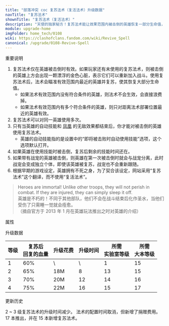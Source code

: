 ```yaml
---
title: "部落冲突 coc 复苏法术（复活法术）升级数据"
navTitle: "复苏法术"
shownTitle: "复苏法术（复活法术）"
description: "天使的独家秘方！复苏法术能让效果范围内被击倒的英雄恢复一部分生命值，重新回到战斗中。将该法术带入战斗，被击倒且可复苏的英雄上方就会出现一颗漂浮的金色心脏。升级复苏法术，可为英雄恢复更多生命值。"
module: upgrade-home
imgFolder: home_tech/0108
wiki: https://clashofclans.fandom.com/wiki/Revive_Spell
canonical: /upgrade/0108-Revive-Spell
---
```


<UnitInfo :folder="$frontmatter.imgFolder" imgSrc="Revive_Spell_info.png" :imgAlt="$frontmatter.navTitle" :description="$frontmatter.description" />

<SmallTitle>重要说明</SmallTitle>

1. 复苏法术仅在英雄被击倒时有效。如果玩家还有未使用的复苏法术，则被击倒的英雄上方会出现一颗漂浮的金色心脏，表示它们可以重新加入战斗。使用复苏法术后，法术会瞄准有效范围内最近的英雄并复苏，使其恢复大部分生命值。
    - 如果法术有效范围内没有符合条件的英雄，则法术不会生效，会直接浪费掉。
    - 如果法术有效范围内有多个符合条件的英雄，则只对距离法术部署位置最近的英雄有效。
2. 复苏法术可以对同一英雄使用多次。
3. 只有当英雄的自动技能和 [凤凰](/upgrade/0287-Phoenix) 的无敌效果都结束后，你才能对被击倒的英雄使用复苏法术。
    - 英雄的自动技能指的是设置中的“即将被击败时自动使用技能”选项，这个选项默认打开。
5. 如果英雄在使用技能时被击倒，复苏后剩余的技能时间还在。
6. 如果带有战宠的英雄被击倒，则英雄在第一次被击倒时就会与战宠分离，此时战宠会变成独立个体，即使该英雄被复苏，战宠也不会重新跟随。
7. 根据早期的游戏设定，英雄拥有不死之身，为了契合该设定，网站采用“复苏法术”这个翻译，而不使用“复活法术”。

> Heroes are immortal! Unlike other troops, they will not perish in combat. If they are injured, they can simply sleep it off.<br>
> 英雄是不朽的！不同于其他部队，他们不会在战斗结束后化作圣水，当他们受伤了只需睡一觉就会痊愈。<br>
> （摘自官方于 2013 年 1 月在英雄玩法推出之时对英雄的介绍）

<SmallTitle>属性</SmallTitle>

<UnitProperties>
    <UnitProperty pKey="有效半径" pValue="8 格" />
    <UnitProperty pKey="作用类型" pValue="复活英雄" />
    <UnitProperty pKey="作用目标" pValue="我方英雄" />
    <UnitProperty pKey="占用的法术空间" pValue="2" />
    <UnitProperty pKey="所需法术工厂等级" pValue="8" />
    <UnitProperty pKey="所需大本等级" pValue="15" />
    <UnitProperty pKey="法术配置时间" pValue="无" trainingSystem="2025" />
    <UnitProperty pKey="捐赠费用" pValue="6,6,18000,Elixir" :isDonationCost="true" />
</UnitProperties>

<SmallTitle>升级数据</SmallTitle>

<script setup>
const tableExtraInfo = [
    {
        "column": 2,
        "type": "cost",
        "gpClass": "research",
        "icon": "Elixir"
    },
    {
        "column": 3,
        "type": "time",
        "gpClass": "research"
    }
];
</script>

<UnitTable :tableExtraInfo="tableExtraInfo">

| 等级 |复苏后<br>回复的血量| 升级花费 |  升级时间  |所需<br>实验室等级|所需<br>大本等级|
| ---- |        ---       |    ---   |    ---    |       ----      |      ----    |
|   1  |        60%       |     \    |      \    |         1       |       15     |
|   2  |        65%       |    18M   |      8    |        13       |       15     |
|   3  |        70%       |    20M   |     12    |        14       |       16     |
|   4  |        75%       |    22M   |     16    |        15       |       17     |
</UnitTable>


<SmallTitle>更新历史</SmallTitle>

<Timeline>
    <TimelineItem date="2025/10/06">
        <TimelineRow>2 ~ 3 级复苏法术的升级时间减少。</TimelineRow>
    </TimelineItem>
    <TimelineItem date="2025/03/27">
        <TimelineRow>法术的配置时间取消，但新增了捐赠费用。</TimelineRow>
    </TimelineItem>
    <TimelineItem date="2024/11/25">
        <TimelineRow>17 本推出，并在 15 本新增复苏法术。</TimelineRow>
    </TimelineItem>
    <TimelineItem :historyBottom="true" />
</Timeline>